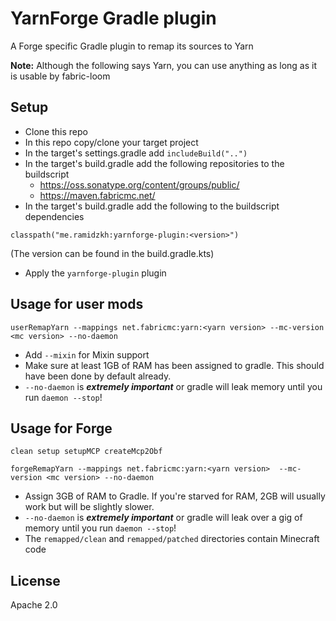 # YarnForge Gradle plugin
A Forge specific Gradle plugin to remap its sources to Yarn

**Note:** Although the following says Yarn, you can use anything as long as it is usable by fabric-loom

## Setup
* Clone this repo
* In this repo copy/clone your target project
* In the target's settings.gradle add `includeBuild("..")`
* In the target's build.gradle add the following repositories to the buildscript
  - https://oss.sonatype.org/content/groups/public/
  - https://maven.fabricmc.net/
* In the target's build.gradle add the following to the buildscript dependencies
```
classpath("me.ramidzkh:yarnforge-plugin:<version>")
```
(The version can be found in the build.gradle.kts)
* Apply the `yarnforge-plugin` plugin

## Usage for user mods
`userRemapYarn --mappings net.fabricmc:yarn:<yarn version> --mc-version <mc version> --no-daemon`
* Add `--mixin` for Mixin support
* Make sure at least 1GB of RAM has been assigned to gradle. This should have been done by default already.
* `--no-daemon` is ***extremely important*** or gradle will leak memory until you run `daemon --stop`!

## Usage for Forge
`clean setup setupMCP createMcp2Obf`

`forgeRemapYarn --mappings net.fabricmc:yarn:<yarn version>  --mc-version <mc version> --no-daemon`
* Assign 3GB of RAM to Gradle. If you're starved for RAM, 2GB will usually work but will be slightly slower.
* `--no-daemon` is ***extremely important*** or gradle will leak over a gig of memory until you run `daemon --stop`!
* The `remapped/clean` and `remapped/patched` directories contain Minecraft code

## License
Apache 2.0

